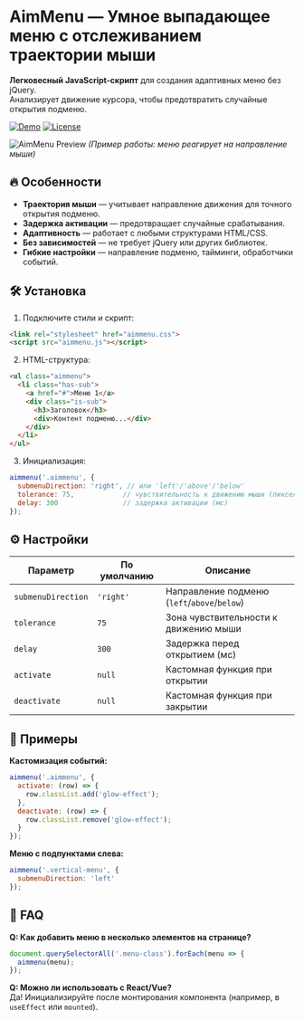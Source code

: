# AimMenu — Умное выпадающее меню с отслеживанием траектории мыши  

**Легковесный JavaScript-скрипт** для создания адаптивных меню без jQuery.  
Анализирует движение курсора, чтобы предотвратить случайные открытия подменю.  

[![Demo](https://img.shields.io/badge/🟣-Live_Demo-8A2BE2)](https://ваш-демо-сайт.ру) 
[![License](https://img.shields.io/badge/license-MIT-green)](LICENSE)  

![AimMenu Preview](preview.gif) *(Пример работы: меню реагирует на направление мыши)*  

## 🔥 Особенности  
- **Траектория мыши** — учитывает направление движения для точного открытия подменю.  
- **Задержка активации** — предотвращает случайные срабатывания.  
- **Адаптивность** — работает с любыми структурами HTML/CSS.  
- **Без зависимостей** — не требует jQuery или других библиотек.  
- **Гибкие настройки** — направление подменю, тайминги, обработчики событий.  

## 🛠 Установка  
1. Подключите стили и скрипт:  
```html
<link rel="stylesheet" href="aimmenu.css">
<script src="aimmenu.js"></script>
```

2. HTML-структура:  
```html
<ul class="aimmenu">
  <li class="has-sub">
    <a href="#">Меню 1</a>
    <div class="is-sub">
      <h3>Заголовок</h3>
      <div>Контент подменю...</div>
    </div>
  </li>
</ul>
```

3. Инициализация:  
```javascript
aimmenu('.aimmenu', {
  submenuDirection: 'right', // или 'left'/'above'/'below'
  tolerance: 75,            // чувствительность к движению мыши (пиксели)
  delay: 300                // задержка активации (мс)
});
```

## ⚙️ Настройки  
| Параметр           | По умолчанию | Описание                          |
|--------------------|--------------|-----------------------------------|
| `submenuDirection` | `'right'`    | Направление подменю (`left`/`above`/`below`) |
| `tolerance`        | `75`         | Зона чувствительности к движению мыши |
| `delay`            | `300`        | Задержка перед открытием (мс)     |
| `activate`         | `null`       | Кастомная функция при открытии    |
| `deactivate`       | `null`       | Кастомная функция при закрытии    |

## 📜 Примеры  
**Кастомизация событий:**  
```javascript
aimmenu('.aimmenu', {
  activate: (row) => {
    row.classList.add('glow-effect');
  },
  deactivate: (row) => {
    row.classList.remove('glow-effect');
  }
});
```

**Меню с подпунктами слева:**  
```javascript
aimmenu('.vertical-menu', {
  submenuDirection: 'left'
});
```

## 📌 FAQ  
**Q: Как добавить меню в несколько элементов на странице?**  
```javascript
document.querySelectorAll('.menu-class').forEach(menu => {
  aimmenu(menu);
});
```

**Q: Можно ли использовать с React/Vue?**  
Да! Инициализируйте после монтирования компонента (например, в `useEffect` или `mounted`).


